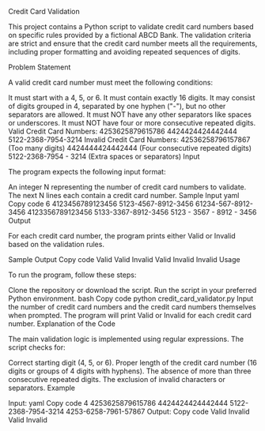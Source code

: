 Credit Card Validation

This project contains a Python script to validate credit card numbers based on specific rules provided by a fictional ABCD Bank. The validation criteria are strict and ensure that the credit card number meets all the requirements, including proper formatting and avoiding repeated sequences of digits.

Problem Statement

A valid credit card number must meet the following conditions:

It must start with a 4, 5, or 6.
It must contain exactly 16 digits.
It may consist of digits grouped in 4, separated by one hyphen ("-"), but no other separators are allowed.
It must NOT have any other separators like spaces or underscores.
It must NOT have four or more consecutive repeated digits.
Valid Credit Card Numbers:
4253625879615786
4424424424442444
5122-2368-7954-3214
Invalid Credit Card Numbers:
42536258796157867 (Too many digits)
4424444424442444 (Four consecutive repeated digits)
5122-2368-7954 - 3214 (Extra spaces or separators)
Input

The program expects the following input format:

An integer N representing the number of credit card numbers to validate.
The next N lines each contain a credit card number.
Sample Input
yaml
Copy code
6
4123456789123456
5123-4567-8912-3456
61234-567-8912-3456
4123356789123456
5133-3367-8912-3456
5123 - 3567 - 8912 - 3456
Output

For each credit card number, the program prints either Valid or Invalid based on the validation rules.

Sample Output
Copy code
Valid
Valid
Invalid
Valid
Invalid
Invalid
Usage

To run the program, follow these steps:

Clone the repository or download the script.
Run the script in your preferred Python environment.
bash
Copy code
python credit_card_validator.py
Input the number of credit card numbers and the credit card numbers themselves when prompted.
The program will print Valid or Invalid for each credit card number.
Explanation of the Code

The main validation logic is implemented using regular expressions. The script checks for:

Correct starting digit (4, 5, or 6).
Proper length of the credit card number (16 digits or groups of 4 digits with hyphens).
The absence of more than three consecutive repeated digits.
The exclusion of invalid characters or separators.
Example

Input:
yaml
Copy code
4
4253625879615786
4424424424442444
5122-2368-7954-3214
4253-6258-7961-57867
Output:
Copy code
Valid
Invalid
Valid
Invalid
